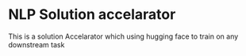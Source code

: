 # NLP Solution accelarator
This is a solution Accelarator which using hugging face to train on any downstream task

